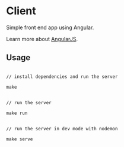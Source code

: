 # Client

Simple front end app using Angular.

Learn more about [AngularJS](https://angularjs.org/).

## Usage

```

// install dependencies and run the server

make

```

```

// run the server

make run

```

```

// run the server in dev mode with nodemon

make serve

```
